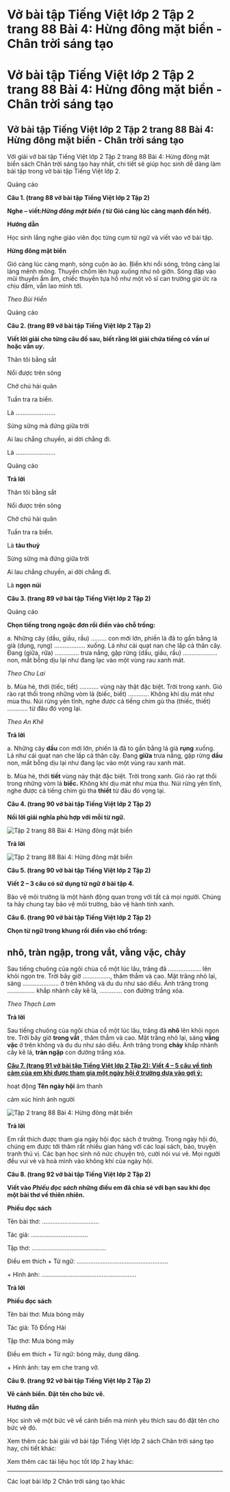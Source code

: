# Vở bài tập Tiếng Việt lớp 2 Tập 2 trang 88 Bài 4: Hừng đông mặt biển - Chân trời sáng tạo

# Vở bài tập Tiếng Việt lớp 2 Tập 2 trang 88 Bài 4: Hừng đông mặt biển - Chân trời sáng tạo

## Vở bài tập Tiếng Việt lớp 2 Tập 2 trang 88 Bài 4: Hừng đông mặt biển - Chân trời sáng tạo

Với giải vở bài tập Tiếng Việt lớp 2 Tập 2 trang 88 Bài 4: Hừng đông mặt biển sách Chân trời sáng tạo hay nhất, chi tiết sẽ giúp học sinh dễ dàng làm bài tập trong vở bài tập Tiếng Việt lớp 2.

Quảng cáo

**Câu 1. (trang 88 vở bài tập Tiếng Việt lớp 2 Tập 2)**

**Nghe – viết:_Hừng đông mặt biển (_ từ Gió cáng lúc càng mạnh đến hết).**

**Hướng dẫn**

Học sinh lắng nghe giáo viên đọc từng cụm từ ngữ và viết vào vở bài tập.

**Hừng đông mặt biển**

Gió càng lúc càng mạnh, sóng cuộn ào ào. Biển khi nổi sóng, trông càng lai láng mênh mông. Thuyền chồm lên hụp xuống như nô giỡn. Sóng đập vào mũi thuyền ầm ầm, chiếc thuyền tựa hồ như một võ sĩ can trường giơ ức ra chịu đấm, vẫn lao mình tới.

_Theo Bùi Hiển_

Quảng cáo

**Câu 2. (trang 89 vở bài tập Tiếng Việt lớp 2 Tập 2)**

**Viết lời giải cho từng câu đố sau, biết rằng lời giải chứa tiếng có vần _ui_ hoặc vần _uy_.**

Thân tôi bằng sắt

Nổi được trên sông

Chở chú hải quân

Tuần tra ra biển.

Là .......................

Sừng sững mà đứng giữa trời

Ai lau chẳng chuyền, ai dời chẳng đi.

Là .......................

Quảng cáo

**Trả lời**

Thân tôi bằng sắt

Nổi được trên sông

Chở chú hải quân

Tuần tra ra biển.

Là **tàu thuỷ**

Sừng sững mà đứng giữa trời

Ai lau chẳng chuyền, ai dời chẳng đi.

Là **ngọn núi**

**Câu 3. (trang 89 vở bài tập Tiếng Việt lớp 2 Tập 2)**

Quảng cáo

**Chọn tiếng trong ngoặc đơn rồi điền vào chỗ trống:**

a. Những cây (dầu, giầu, rầu) ......... con mới lớn, phiến lá đã to gần bằng lá già (dụng, rụng) .................. xuống. Lá như cái quạt nan che lấp cả thân cây. Đang (giữa, rữa) .............. trưa nắng, gặp rừng (dầu, giầu, rầu) .................... non, mắt bỗng dịu lại như đang lạc vào một vùng rau xanh mát.

_Theo Chu Lai_

b. Mùa hè, thời (tiếc, tiết) ........... vùng này thật đặc biệt. Trời trong xanh. Gió rào rạt thổi trong những vòm lá (biếc, biết) ............ Không khí dịu mát như mùa thu. Núi rừng yên tĩnh, nghe được cả tiếng chim gù tha (thiếc, thiết) ............ từ đâu đó vọng lại.

 _Theo An Khê_

**Trả lời**

a. Những cây **dầu** con mới lớn, phiến lá đã to gần bằng lá già **rụng** xuống. Lá như cái quạt nan che lấp cả thân cây. Đang **giữa** trưa nắng, gặp rừng **dầu** non, mắt bỗng dịu lại như đang lạc vào một vùng rau xanh mát.

b. Mùa hè, thời **tiết** vùng này thật đặc biệt. Trời trong xanh. Gió rào rạt thổi trong những vòm lá **biếc.** Không khí dịu mát như mùa thu. Núi rừng yên tĩnh, nghe được cả tiếng chim gù tha **thiết** từ đâu đó vọng lại.

**Câu 4. (trang 90 vở bài tập Tiếng Việt lớp 2 Tập 2)**

**Nối lời giải nghĩa phù hợp với mỗi từ ngữ.**

![Tập 2 trang 88 Bài 4: Hừng đông mặt biển](https://vietjack.com/vbt-tieng-viet-2-ct/images/bai-4-hung-dong-mat-bien.png)

**Trả lời**

![Tập 2 trang 88 Bài 4: Hừng đông mặt biển](https://vietjack.com/vbt-tieng-viet-2-ct/images/bai-4-1-hung-dong-mat-bien.png)

**Câu 5. (trang 90 vở bài tập Tiếng Việt lớp 2 Tập 2)**

**Viết 2 – 3 câu có sử dụng từ ngữ ở bài tập 4.**

Bảo vệ môi trường là một hành động quan trọng với tất cả mọi người. Chúng ta hãy chung tay bảo vệ môi trường, bảo vệ hành tinh xanh.

**Câu 6. (trang 90 vở bài tập Tiếng Việt lớp 2 Tập 2)**

**Chọn từ ngữ trong khung rồi điền vào chố trống:**

nhô, tràn ngập, trong vắt, vằng vặc, chảy  
---  
  
Sau tiếng chuông của ngôi chùa cổ một lúc lâu, trăng đã ................... lên khỏi ngọn tre. Trời bây giờ ................, thăm thẳm và cao. Mặt trăng nhỏ lại, sáng ..................... ở trên không và du du như sáo diều. Ánh trăng trong ................ khắp nhành cây kẽ lá, ............. con đường trắng xóa. 

 _Theo Thạch Lam_

**Trả lời**

Sau tiếng chuông của ngôi chùa cổ một lúc lâu, trăng đã **nhô** lên khỏi ngọn tre. Trời bây giờ **trong vắt** , thăm thẳm và cao. Mặt trăng nhỏ lại, sáng **vằng vặc** ở trên không và du du như sáo diều. Ánh trăng trong **chảy** khắp nhành cây kẽ lá, **tràn ngập** con đường trắng xóa. 

[**Câu 7. (trang 91 vở bài tập Tiếng Việt lớp 2 Tập 2): Viết 4 – 5 câu về tình cảm của em khi được tham gia một ngày hội ở trường dựa vào gợi ý:**](https://vietjack.com/vbt-tieng-viet-2-ct/viet-4-5-cau-ve-tinh-cam-cua-em-khi-duoc-tham-gia-mot-ngay-hoi-o-truong-vm.jsp)

hoạt động **Tên ngày hội** âm thanh

cảm xúc hình ảnh người

![Tập 2 trang 88 Bài 4: Hừng đông mặt biển](https://vietjack.com/vbt-tieng-viet-2-ct/images/bai-4-2-hung-dong-mat-bien.png)

**Trả lời**

Em rất thích được tham gia ngày hội đọc sách ở trường. Trong ngày hội đó, chúng em được tới thăm rất nhiều gian hàng với các loại sách, báo, truyện tranh thú vị. Các bạn học sinh nô nức chuyện trò, cười nói vui vẻ. Mọi người đều vui vẻ và hoà mình vào không khí của ngày hội.

**Câu 8. (trang 92 vở bài tập Tiếng Việt lớp 2 Tập 2)**

**Viết vào _Phiếu đọc sách_ những điều em đã chia sẻ với bạn sau khi đọc một bài thơ về thiên nhiên.**

**Phiếu đọc sách**

Tên bài thơ: .................................

Tác giả: .................................

Tập thơ: ...........................................

Điều em thích + Từ ngữ: .....................................................

\+ Hình ảnh: .......................................................

**Trả lời**

**Phiếu đọc sách**

Tên bài thơ: Mưa bóng mây

Tác giả: Tô Đồng Hải

Tập thơ: Mưa bóng mây

Điều em thích + Từ ngữ: bóng mây, dung dăng.

\+ Hình ảnh: tay em che trang vở.

**Câu 9. (trang 92 vở bài tập Tiếng Việt lớp 2 Tập 2)**

**Vẽ cảnh biển. Đặt tên cho bức vẽ.**

**Hướng dẫn**

Học sinh vẽ một bức vẽ về cảnh biển mà mình yêu thích sau đó đặt tên cho bức vẽ đó.

Xem thêm các bài giải vở bài tập Tiếng Việt lớp 2 sách Chân trời sáng tạo hay, chi tiết khác:

Xem thêm các tài liệu học tốt lớp 2 hay khác:

* * *

Các loạt bài lớp 2 Chân trời sáng tạo khác
